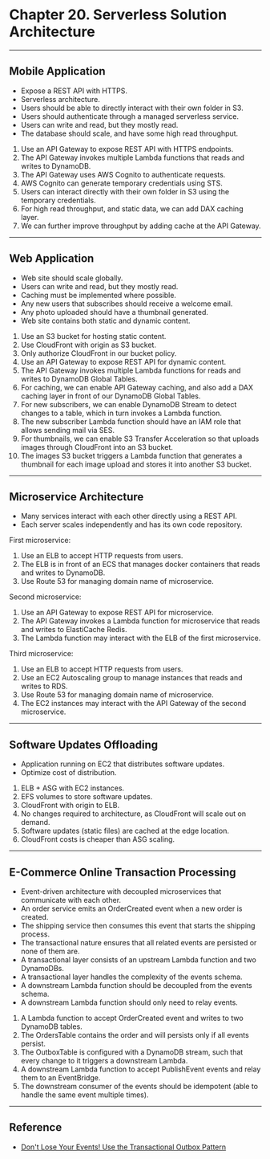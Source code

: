 # Chapter 20. Serverless Solution Architecture

---
## Mobile Application

* Expose a REST API with HTTPS.
* Serverless architecture.
* Users should be able to directly interact with their own folder in S3.
* Users should authenticate through a managed serverless service.
* Users can write and read, but they mostly read.
* The database should scale, and have some high read throughput.

1. Use an API Gateway to expose REST API with HTTPS endpoints.
2. The API Gateway invokes multiple Lambda functions that reads and writes to DynamoDB.
3. The API Gateway uses AWS Cognito to authenticate requests.
4. AWS Cognito can generate temporary credentials using STS.
5. Users can interact directly with their own folder in S3 using the temporary credentials.
6. For high read throughput, and static data, we can add DAX caching layer.
7. We can further improve throughput by adding cache at the API Gateway.

---
## Web Application

* Web site should scale globally.
* Users can write and read, but they mostly read.
* Caching must be implemented where possible.
* Any new users that subscribes should receive a welcome email.
* Any photo uploaded should have a thumbnail generated.
* Web site contains both static and dynamic content.

1. Use an S3 bucket for hosting static content.
2. Use CloudFront with origin as S3 bucket.
3. Only authorize CloudFront in our bucket policy.
4. Use an API Gateway to expose REST API for dynamic content.
5. The API Gateway invokes multiple Lambda functions for reads and writes to DynamoDB Global Tables.
6. For caching, we can enable API Gateway caching, and also add a DAX caching layer in front of our DynamoDB Global Tables.
7. For new subscribers, we can enable DynamoDB Stream to detect changes to a table, which in turn invokes a Lambda function.
8. The new subscriber Lambda function should have an IAM role that allows sending mail via SES.
9. For thumbnails, we can enable S3 Transfer Acceleration so that uploads images through CloudFront into an S3 bucket.
10. The images S3 bucket triggers a Lambda function that generates a thumbnail for each image upload and stores it into another S3 bucket.

---
## Microservice Architecture

* Many services interact with each other directly using a REST API.
* Each server scales independently and has its own code repository.

First microservice:
1. Use an ELB to accept HTTP requests from users.
2. The ELB is in front of an ECS that manages docker containers that reads and writes to DynamoDB.
3. Use Route 53 for managing domain name of microservice.

Second microservice:
1. Use an API Gateway to expose REST API for microservice.
2. The API Gateway invokes a Lambda function for microservice that reads and writes to ElastiCache Redis.
3. The Lambda function may interact with the ELB of the first microservice.

Third microservice:
1. Use an ELB to accept HTTP requests from users.
2. Use an EC2 Autoscaling group to manage instances that reads and writes to RDS.
3. Use Route 53 for managing domain name of microservice.
4. The EC2 instances may interact with the API Gateway of the second microservice.

---
## Software Updates Offloading

* Application running on EC2 that distributes software updates.
* Optimize cost of distribution.

1. ELB + ASG with EC2 instances.
2. EFS volumes to store software updates.
3. CloudFront with origin to ELB.
4. No changes required to architecture, as CloudFront will scale out on demand.
5. Software updates (static files) are cached at the edge location.
6. CloudFront costs is cheaper than ASG scaling.

---
## E-Commerce Online Transaction Processing

* Event-driven architecture with decoupled microservices that communicate with each other.
* An order service emits an OrderCreated event when a new order is created.
* The shipping service then consumes this event that starts the shipping process.
* The transactional nature ensures that all related events are persisted or none of them are.
* A transactional layer consists of an upstream Lambda function and two DynamoDBs.
* A transactional layer handles the complexity of the events schema.
* A downstream Lambda function should be decoupled from the events schema.
* A downstream Lambda function should only need to relay events.

1. A Lambda function to accept OrderCreated event and writes to two DynamoDB tables.
2. The OrdersTable contains the order and will persists only if all events persist.
3. The OutboxTable is configured with a DynamoDB stream, such that every change to it triggers a downstream Lambda.
4. A downstream Lambda function to accept PublishEvent events and relay them to an EventBridge.
5. The downstream consumer of the events should be idempotent (able to handle the same event multiple times).

---
## Reference

* [Don't Lose Your Events! Use the Transactional Outbox Pattern](https://dev.to/aws-builders/dont-lose-your-events-use-the-transactional-outbox-pattern-ggo)